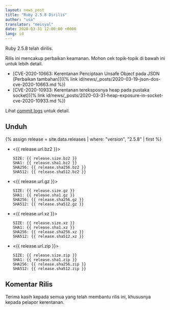 ```yaml
---
layout: news_post
title: "Ruby 2.5.8 Dirilis"
author: "usa"
translator: "meisyal"
date: 2020-03-31 12:00:00 +0000
lang: id
---
```


Ruby 2.5.8 telah dirilis.

Rilis ini mencakup perbaikan keamanan.
Mohon cek topik-topik di bawah ini untuk lebih detail.

* [CVE-2020-10663: Kerentanan Penciptaan Unsafe Object pada JSON (Perbaikan tambahan)]({% link id/news/_posts/2020-03-19-json-dos-cve-2020-10663.md %})
* [CVE-2020-10933: Kerentanan tereksposnya heap pada pustaka socket]({% link id/news/_posts/2020-03-31-heap-exposure-in-socket-cve-2020-10933.md %})

Lihat [commit logs](https://github.com/ruby/ruby/compare/v2_5_7...v2_5_8) untuk detail.

## Unduh

{% assign release = site.data.releases | where: "version", "2.5.8" | first %}

* <{{ release.url.bz2 }}>

      SIZE: {{ release.size.bz2 }}
      SHA1: {{ release.sha1.bz2 }}
      SHA256: {{ release.sha256.bz2 }}
      SHA512: {{ release.sha512.bz2 }}

* <{{ release.url.gz }}>

      SIZE: {{ release.size.gz }}
      SHA1: {{ release.sha1.gz }}
      SHA256: {{ release.sha256.gz }}
      SHA512: {{ release.sha512.gz }}

* <{{ release.url.xz }}>

      SIZE: {{ release.size.xz }}
      SHA1: {{ release.sha1.xz }}
      SHA256: {{ release.sha256.xz }}
      SHA512: {{ release.sha512.xz }}

* <{{ release.url.zip }}>

      SIZE: {{ release.size.zip }}
      SHA1: {{ release.sha1.zip }}
      SHA256: {{ release.sha256.zip }}
      SHA512: {{ release.sha512.zip }}

## Komentar Rilis

Terima kasih kepada semua yang telah membantu rilis ini, khususnya kepada
pelapor kerentanan.
